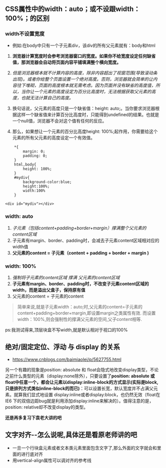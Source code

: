 # 

## CSS属性中的width：auto；或不设跟width：100%；的区别

### width不设置宽度
- 例如:在body中只有一个子元素div，该div的所有父元素就有：body和html

1. **浏览器计算宽度时会参考浏览器窗口的宽度。如果你不给宽度设定任何缺省值，那浏览器会自动将页面内容平铺填满整个横向宽度。**

2. *但是浏览器根本就不计算内容的高度，除非内容超出了视窗范围(导致滚动条出现)。或者你给整个页面设置一个绝对高度。否则，浏览器就会简单的让内容往下堆砌，页面的高度根本就无需考虑。因为页面并没有缺省的高度值，所以，当你让一个元素的高度设定为百分比高度时，无法根据获取父元素的高度，也就无法计算自己的高度。*

3. 换句话说，父元素的高度只是一个缺省值：height: auto;。当你要求浏览器根据这样一个缺省值来计算百分比高度时，只能得到undefined的结果。也就是一个null值，浏览器不会对这个值有任何的反应。

4. 那么，如果想让一个元素的百分比高度height: 100%;起作用，你需要给这个元素的所有父元素的高度设定一个有效值。
```
    *{
        margin: 0;
        padding: 0;
    }
    html,body{
        height: 100%;
    }
    #mydiv{
        background-color:blue;
        height:100%;
        width:100%
    }
```
```<div id="mydiv"></div>```


### width: auto

1. *子元素（包括content+padding+border+margin）撑满整个父元素的content区域*
2. 子元素有margin、border、padding时，会减去子元素content区域相对应的width值
3. **父元素的content = 子元素（content + padding + border + margin )**


### width: 100%

1. *强制将子元素的content区域 撑满 父元素的content区域*
2. **子元素有margin、border、padding时，不改变子元素content区域的width，而是溢出父盒子，保持原有值**
3. 父元素的content = 子元素的content

>简单来说,就是子元素width：auto;时,父元素的content=子元素的content+padding+border+margin,即设置margin之类属性有效.
而设置width：100%,则会强制性的撑满父元素的空间,父子content相等.

ps:我测试得来,顶层块盒不写width,就是默认相对于视口的100%


## 绝对/固定定位、浮动 与 display 的关系

- https://www.cnblogs.com/baimiaolei/p/5627755.html

另一个有趣的现象是position: absolute 和 float会隐式地改变display类型，不论之前什么类型的元素（display:none除外），只要设置了**position: absolute 或 float中任意一个，都会让元素以display:inline-block的方式显示(实际是block,只是排列方式类似inline-block的而已)**：可以设置长宽，默认宽度并不占满父元素。就算我们显式地设置 display:inline或者display:block，也仍然无效（float在IE6 下的双倍边距bug就是利用添加display:inline来解决的）。值得注意的是，position: relative却不改变display的类型。

**还是再多复习下袁老大讲的吧**


## 文字对齐--怎么说呢,具体还是看原老师讲的吧

- 一旦一个行块盒元素或者文本类元素里面包含文字了,那么外面的文字就会和里面的进行底对齐
- 用vertical-align属性可以调对齐的参考线
